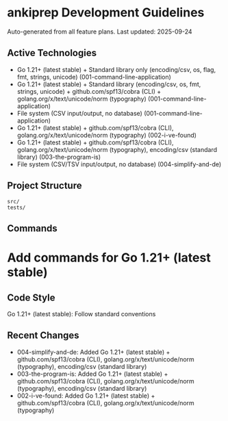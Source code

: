# ankiprep Development Guidelines

Auto-generated from all feature plans. Last updated: 2025-09-24

## Active Technologies
- Go 1.21+ (latest stable) + Standard library only (encoding/csv, os, flag, fmt, strings, unicode) (001-command-line-application)
- Go 1.21+ (latest stable) + Standard library (encoding/csv, os, fmt, strings, unicode) + github.com/spf13/cobra (CLI) + golang.org/x/text/unicode/norm (typography) (001-command-line-application)
- File system (CSV input/output, no database) (001-command-line-application)
- Go 1.21+ (latest stable) + github.com/spf13/cobra (CLI), golang.org/x/text/unicode/norm (typography) (002-i-ve-found)
- Go 1.21+ (latest stable) + github.com/spf13/cobra (CLI), golang.org/x/text/unicode/norm (typography), encoding/csv (standard library) (003-the-program-is)
- File system (CSV/TSV input/output, no database) (004-simplify-and-de)

## Project Structure
```
src/
tests/
```

## Commands
# Add commands for Go 1.21+ (latest stable)

## Code Style
Go 1.21+ (latest stable): Follow standard conventions

## Recent Changes
- 004-simplify-and-de: Added Go 1.21+ (latest stable) + github.com/spf13/cobra (CLI), golang.org/x/text/unicode/norm (typography), encoding/csv (standard library)
- 003-the-program-is: Added Go 1.21+ (latest stable) + github.com/spf13/cobra (CLI), golang.org/x/text/unicode/norm (typography), encoding/csv (standard library)
- 002-i-ve-found: Added Go 1.21+ (latest stable) + github.com/spf13/cobra (CLI), golang.org/x/text/unicode/norm (typography)

<!-- MANUAL ADDITIONS START -->
<!-- MANUAL ADDITIONS END -->
